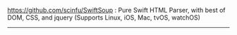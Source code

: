 https://github.com/scinfu/SwiftSoup : Pure Swift HTML Parser, with best of DOM, CSS, and jquery (Supports Linux, iOS, Mac, tvOS, watchOS)

---

## 

